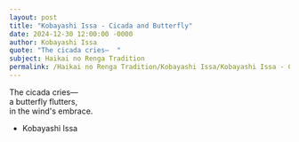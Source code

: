 ```yaml
---
layout: post
title: "Kobayashi Issa - Cicada and Butterfly"
date: 2024-12-30 12:00:00 -0000
author: Kobayashi Issa
quote: "The cicada cries—  "
subject: Haikai no Renga Tradition
permalink: /Haikai no Renga Tradition/Kobayashi Issa/Kobayashi Issa - Cicada and Butterfly
---
```


The cicada cries—  
a butterfly flutters,  
in the wind's embrace.

- Kobayashi Issa
